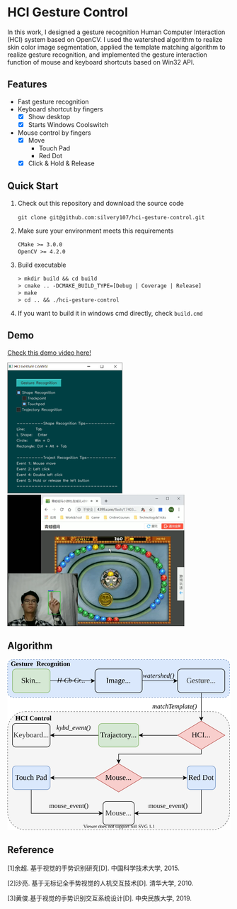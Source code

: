 # HCI Gesture Control
In this work, I designed a gesture recognition Human Computer Interaction (HCI) system based on OpenCV.
I used the watershed algorithm to realize skin color image segmentation, applied the template matching algorithm to realize gesture recognition, and implemented the gesture interaction function of mouse and keyboard shortcuts based on Win32 API.

## Features

- Fast gesture recognition
- Keyboard shortcut by fingers
    - [x] Show desktop
    - [x] Starts Windows Coolswitch
- Mouse control by fingers
    - [x] Move
        - Touch Pad
        - Red Dot
    - [x] Click & Hold & Release

## Quick Start

1. Check out this repository and download the source code

    `git clone git@github.com:silvery107/hci-gesture-control.git`

2. Make sure your environment meets this requirements

    ```
    CMake >= 3.0.0
    OpenCV >= 4.2.0
    ```

3. Build executable

    ```shell
    > mkdir build && cd build
    > cmake .. -DCMAKE_BUILD_TYPE=[Debug | Coverage | Release]
    > make
    > cd .. && ./hci-gesture-control
    ```

4. If you want to build it in windows cmd directly, check `build.cmd`

## Demo
[Check this demo video here!](videos/demo.mp4)

<img src=images/gui_demo.png width=260/>
<img src=images/demo.png width=400/>

## Algorithm

<img src="images/algorithm1.svg" width=550>

## Reference

[1]余超. 基于视觉的手势识别研究[D]. 中国科学技术大学, 2015.

[2]沙亮. 基于无标记全手势视觉的人机交互技术[D]. 清华大学, 2010.

[3]黄俊.基于视觉的手势识别交互系统设计[D]. 中央民族大学, 2019.
